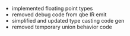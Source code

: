 - implemented floating point types
- removed debug code from qbe IR emit
- simplified and updated type casting code gen
- removed temporary union behavior code
